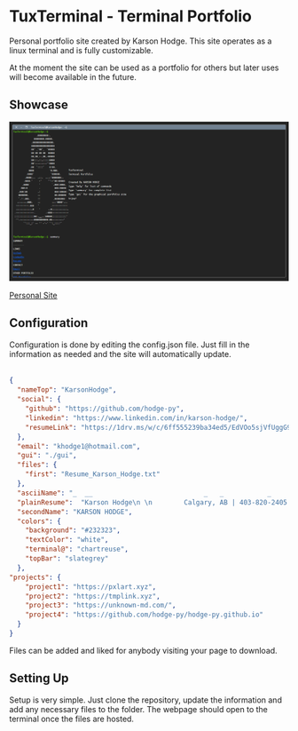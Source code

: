 # TuxTerminal - Terminal Portfolio

Personal portfolio site created by Karson Hodge. This site operates as a linux terminal and
is fully customizable. 

At the moment the site can be used as a portfolio for others but later uses will become 
available in the future.

## Showcase

![hodge-py.github.io](/hodge-py.github.io_.png "hodge-py.github.io")

[Personal Site](https://hodge-py.github.io)

## Configuration

Configuration is done by editing the config.json file. Just fill in the information as needed
and the site will automatically update.

```json

{
  "nameTop": "KarsonHodge",
  "social": {
    "github": "https://github.com/hodge-py",
    "linkedin": "https://www.linkedin.com/in/karson-hodge/",
    "resumeLink": "https://1drv.ms/w/c/6ff555239ba34ed5/EdVOo5sjVfUggG99zAAAAAABuRg_yZ7LePIYZp8MMvy4Ig"
  },
  "email": "khodge1@hotmail.com",
  "gui": "./gui",
  "files": {
    "first": "Resume_Karson_Hodge.txt"
  },
  "asciiName": "_  __                            _   _           _            \n| |/ /__ _ _ __ ___  ___  _ __   | | | | ___   __| | __ _  ___ \n| ' // _` | '__/ __|/ _ \\| '_ \\  | |_| |/ _ \\ / _` |/ _` |/ _ \\\n| . \\ (_| | |  \\__ \\ (_) | | | | |  _  | (_) | (_| | (_| |  __/\n|_|\\_\\__,_|_|  |___/\\___/|_| |_| |_| |_|\\___/ \\__,_|\\__, |\\___|\n                                                    |___/  ",
  "plainResume":  "Karson Hodge\n \n        Calgary, AB | 403-820-2405 | khodge1@hotmail.com | https://hodge-py.github.io/ \n \n        \n \n        EDUCATION\n \n        Southern Arkansas University\tAug 2023 – Present\n \n        Master of Science in Computer and Information Science\n \n        * Cumulative GPA: 3.8 / 4.0\n \n        * Concentration in Data Science\n \n        * Advanced Programming Concepts, Database Management Systems.\n \n        \n \n        University of Lethbridge\tSept 2016 – Apr 2021\n \n        Bachelor of Science in Applied Statistics\n \n        * Concentration in Economics\t\n \n        \t\n \n        WORK EXPERIENCE\t\n \n        Eaton Corporation\tCalgary, AB\n \n        Continuous Improvement Intern\tMay 2024 – Present\n \n        * Assumed the role of product specialist along with all duties associated when filling in for a full-time employee on five weeks leave.\n \n        * Handled the operations of the panel board line, maintaining a safe level of uptime to ensure production targets were met.\n \n        * Redesigned inventory layout and implemented a new labelling system, reducing item retrieval time by ease of access and standardization.\n \n        * Developed and implemented protocols for efficient data loading, minimizing errors and improving data reliability.\n \n        \n \n        Peoples Trust Company\tCalgary, AB\n \n        Real Estate Analyst\tFeb 2022 – July 2023\n \n        * Provided Underwriting for CMHC insured commercial loans to verify information, calculate risk, and insert profit spread.\n \n        * Utilized excel to build cashflow models of pre-existing or construction-based properties, using financials and broker provided packages.\n \n        * Verified new purchases of existing properties by either completing an internal assumption or CMHC approved replacement of covenant.\n \n        * Created relationships with mortgage brokers when working on new deals, gathering documentation and networking at events.\n \n        * Maintained strong lines of communication with colleagues to assure deals are vetted and processed correctly.\n \n        \n \n        Universal Rehabilitation Service Agency\tCalgary, AB\n \n        Data Analyst and Quality Assurance\tNOV 2021 – Feb 2022\n \n        * Developed and utilized databases with Microsoft Excel to improve quality control.\n \n        * Modelled confidential data with accurate charts, metrics, and trends to evaluate programs impact.\n \n        * Audited licenses and program files vetting for any legal mistakes or incorrect forms in compliance with accreditation agency standards.\n \n        * Proposed new data collection strategies while maintaining great verbal and written communication with management to improve the development of documentation and policy.\n \n        * Initiated a research project with Python and its statistical analysis modules to analyse program goals and develop dashboards with Power BI.\n \n        \n \n        PROJECTS\t\n \n        Unknown-md.com\tFeb 2024 – Present\n \n        * Markdown editor and render built with a HTML, CSS, JavaScript, and PHP Stack with the Bootstrap Framework and jQuery library.\n \n        \n \n        ADDITIONAL\t\n \n        Languages: Python, Java, SQL, JavaScript, HTML, and CSS.\n \n        Misc: Linux Commands, Pandas, NumPy, and Matplotlib.\n \n        LinkedIn: https://www.linkedin.com/in/karson-hodge/",
  "secondName": "KARSON HODGE",
  "colors": {
    "background": "#232323",
    "textColor": "white",
    "terminal@": "chartreuse",
    "topBar": "slategrey"
  },
"projects": {
    "project1": "https://pxlart.xyz",
    "project2": "https://tmplink.xyz",
    "project3": "https://unknown-md.com/",
    "project4": "https://github.com/hodge-py/hodge-py.github.io"
  }
}

```

Files can be added and liked for anybody visiting your page to download.


## Setting Up

Setup is very simple. Just clone the repository, update the information and add any necessary files
to the folder. The webpage should open to the terminal once the files are hosted.
